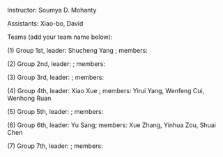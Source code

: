 Instructor: Soumya D. Mohanty

Assistants: Xiao-bo, David

Teams (add your team name below):

(1) Group 1st, leader: Shucheng Yang ;  members:

(2) Group 2nd, leader: ; members:

(3) Group 3rd, leader: ; members:

(4) Group 4th, leader: Xiao Xue ; members: Yirui Yang, Wenfeng Cui, Wenhong Ruan

(5) Group 5th, leader: ; members:

(6) Group 6th, leader: Yu Sang; members: Xue Zhang, Yinhua Zou, Shuai Chen

(7) Group 7th, leader: ; members:




